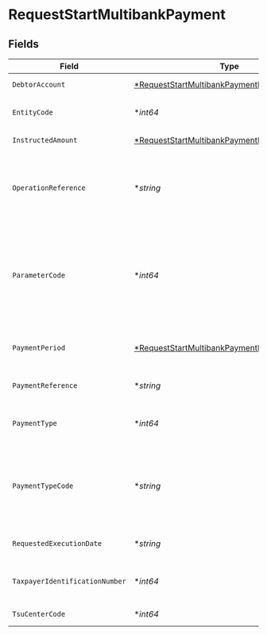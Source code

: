 # RequestStartMultibankPayment


## Fields

| Field                                                                                                                | Type                                                                                                                 | Required                                                                                                             | Description                                                                                                          | Example                                                                                                              |
| -------------------------------------------------------------------------------------------------------------------- | -------------------------------------------------------------------------------------------------------------------- | -------------------------------------------------------------------------------------------------------------------- | -------------------------------------------------------------------------------------------------------------------- | -------------------------------------------------------------------------------------------------------------------- |
| `DebtorAccount`                                                                                                      | [*RequestStartMultibankPaymentDebtorAccount](../../models/shared/requeststartmultibankpaymentdebtoraccount.md)       | :heavy_minus_sign:                                                                                                   | Cuenta del ordenante                                                                                                 |                                                                                                                      |
| `EntityCode`                                                                                                         | **int64*                                                                                                             | :heavy_minus_sign:                                                                                                   | Entidad del pago Multibanco                                                                                          | 10003                                                                                                                |
| `InstructedAmount`                                                                                                   | [*RequestStartMultibankPaymentInstructedAmount](../../models/shared/requeststartmultibankpaymentinstructedamount.md) | :heavy_minus_sign:                                                                                                   | Importe de la transferencia                                                                                          |                                                                                                                      |
| `OperationReference`                                                                                                 | **string*                                                                                                            | :heavy_minus_sign:                                                                                                   | Referencia obtenida en la consulta de valor a pagar a la Seguridad Social                                            | 1501ab4e-6904-11ea-bc55-0242ac130003                                                                                 |
| `ParameterCode`                                                                                                      | **int64*                                                                                                             | :heavy_minus_sign:                                                                                                   | Código de parámetro asociado al importe. Obtenido en la consulta de catálogo de special-service-payments             | 3                                                                                                                    |
| `PaymentPeriod`                                                                                                      | [*RequestStartMultibankPaymentPaymentPeriod](../../models/shared/requeststartmultibankpaymentpaymentperiod.md)       | :heavy_minus_sign:                                                                                                   | Periodo por el que se realiza el pago                                                                                |                                                                                                                      |
| `PaymentReference`                                                                                                   | **string*                                                                                                            | :heavy_minus_sign:                                                                                                   | Referencia del pago multibanco                                                                                       | 123456789                                                                                                            |
| `PaymentType`                                                                                                        | **int64*                                                                                                             | :heavy_minus_sign:                                                                                                   | Tipo de pago a la seguridad social                                                                                   | 1                                                                                                                    |
| `PaymentTypeCode`                                                                                                    | **string*                                                                                                            | :heavy_minus_sign:                                                                                                   | Código del tipo de pago. Devuelto en el catalogo de tipos pagos al sector público                                    | 05                                                                                                                   |
| `RequestedExecutionDate`                                                                                             | **string*                                                                                                            | :heavy_minus_sign:                                                                                                   | Fecha de ejecución futura                                                                                            | 2018-05-17                                                                                                           |
| `TaxpayerIdentificationNumber`                                                                                       | **int64*                                                                                                             | :heavy_minus_sign:                                                                                                   | Número de identificación del contribuyente                                                                           | 6244688226942976                                                                                                     |
| `TsuCenterCode`                                                                                                      | **int64*                                                                                                             | :heavy_minus_sign:                                                                                                   | Código del centro TSU                                                                                                | 2698                                                                                                                 |